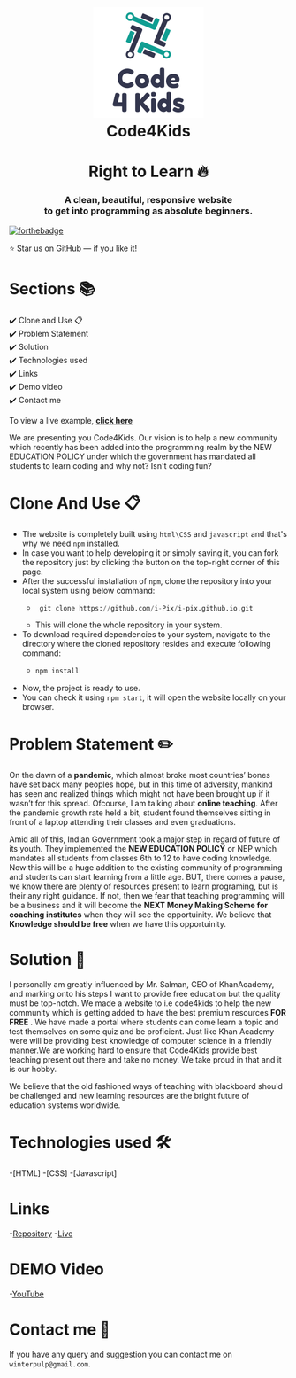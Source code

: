 <h1 align="center">
  <br>
  <a href="http://www.amitmerchant.com/electron-markdownify"><img src="./images/intro1.png" alt="Markdownify" width="200"></a>
  <br>
  Code4Kids
  <br>
</h1>
<h1 align="center"> Right to Learn 🔥 </h1> 
<h3 align="center"> A clean, beautiful, responsive website <br /> to get into programming as absolute beginners. </h3>

[![forthebadge](http://forthebadge.com/images/badges/built-with-love.svg)](http://forthebadge.com)

:star: Star us on GitHub — if you like it!

# Sections 📚

✔️ Clone and Use 📋\
✔️ Problem Statement \
✔️ Solution \
✔️ Technologies used \
✔️ Links \
✔️ Demo video\
✔️ Contact me

To view a live example, **[click here](https://i-pix.github.io/)**

We are presenting you Code4Kids. Our vision is to help a new community which recently has been added into the programming realm by the NEW EDUCATION POLICY under which the government has mandated all students to learn coding and why not? Isn't coding fun?

# Clone And Use 📋

- The website is completely built using `html\CSS` and `javascript` and that's why we need `npm` installed.
- In case you want to help developing it or simply saving it, you can fork the repository just by clicking the button on the top-right corner of this page.
- After the successful installation of `npm`, clone the repository into your local system using below command:
  - ```python
     git clone https://github.com/i-Pix/i-pix.github.io.git
    ```
  - This will clone the whole repository in your system.
- To download required dependencies to your system, navigate to the directory where the cloned repository resides and execute following command:
  - ```python
    npm install
    ```
- Now, the project is ready to use.
- You can check it using `npm start`, it will open the website locally on your browser.

# Problem Statement ✏️

On the dawn of a **pandemic**, which almost broke most countries’ bones have set back many peoples hope, but in this time of adversity, mankind has seen and realized things which might not have been brought up if it wasn’t for this spread. Ofcourse, I am talking about **online teaching**. After the pandemic growth rate held a bit, student found themselves sitting in front of a laptop attending their classes and even graduations.

Amid all of this, Indian Government took a major step in regard of future of its youth. They implemented the **NEW EDUCATION POLICY** or NEP which mandates all students from classes 6th to 12 to have coding knowledge. Now this will be a huge addition to the existing community of programming and students can start learning from a little age. BUT, there comes a pause, we know there are plenty of resources present to learn programing, but is their any right guidance. If not, then we fear that teaching programming will be a business and it will become the **NEXT Money Making Scheme for coaching institutes** when they will see the opportuinity. We believe that **Knowledge should be free** when we have this opportuinity.

# Solution 🌈

I personally am greatly influenced by Mr. Salman, CEO of KhanAcademy, and marking onto his steps I want to provide free education but the quality must be top-notch.
We made a website to i.e code4kids to help the new community which is getting added to have the best premium resources **FOR FREE** . We have made a portal where students can come learn a topic and test themselves on some quiz and be proficient. Just like Khan Academy were will be providing best knowledge of computer science in a friendly manner.We are working hard to ensure that Code4Kids provide best teaching present out there and take no money. We take proud in that and it is our hobby. 

We believe that the old fashioned ways of teaching with blackboard should be challenged and new learning resources are the bright future of education systems worldwide.

# Technologies used 🛠️

-[HTML]
-[CSS]
-[Javascript]

# Links 

-[Repository](https://github.com/i-Pix/i-pix.github.io)
-[Live](https://i-pix.github.io/)

# DEMO Video 

-[YouTube]()

# Contact me 👨

If you have any query and suggestion you can contact me on `winterpulp@gmail.com`.




